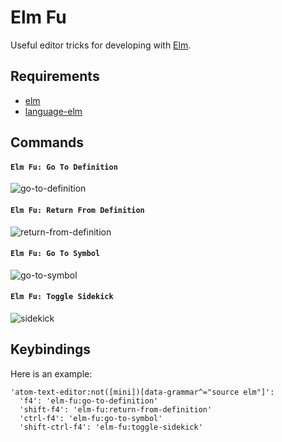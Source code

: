 # Elm Fu

Useful editor tricks for developing with [Elm](http://elm-lang.org).

## Requirements

* [elm](http://elm-lang.org/install)
* [language-elm](https://atom.io/packages/language-elm)

## Commands

#### `Elm Fu: Go To Definition`

![go-to-definition](https://github.com/halohalospecial/atom-elm-fu/blob/master/images/go-to-definition.gif?raw=true)

#### `Elm Fu: Return From Definition`

![return-from-definition](https://github.com/halohalospecial/atom-elm-fu/blob/master/images/return-from-definition.gif?raw=true)

#### `Elm Fu: Go To Symbol`

![go-to-symbol](https://github.com/halohalospecial/atom-elm-fu/blob/master/images/go-to-symbol.gif?raw=true)

#### `Elm Fu: Toggle Sidekick`

![sidekick](https://github.com/halohalospecial/atom-elm-fu/blob/master/images/sidekick.gif?raw=true)

## Keybindings

Here is an example:
```
'atom-text-editor:not([mini])[data-grammar^="source elm"]':
  'f4': 'elm-fu:go-to-definition'
  'shift-f4': 'elm-fu:return-from-definition'
  'ctrl-f4': 'elm-fu:go-to-symbol'
  'shift-ctrl-f4': 'elm-fu:toggle-sidekick'
```

<!---
Warning:  Most of these are hacky experiments that may not always work properly.  Use at your own risk! :p

#### `Elm Fu: Find Usages`
Finds all usages of the function under the cursor.

This works by reading the `.elmo` files in `elm-stuff` and generating a JavaScript syntax tree using [Esprima](http://esprima.org/).

For best results, enable `Lint On The Fly` in the [linter-elm-make](https://atom.io/packages/linter-elm-make) settings.

![find-usages](https://github.com/halohalospecial/atom-elm-fu/blob/master/images/find-usages.gif?raw=true)

#### `Elm Fu: Find Unused`
Finds all unused functions in the project.

Uses the same technique as `Elm Fu: Find Usages`.
-->
